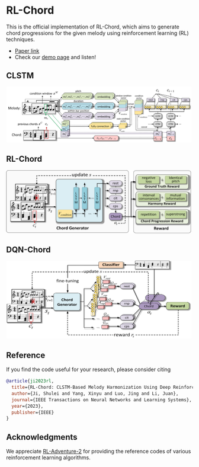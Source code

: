 # RL-Chord

This is the official implementation of RL-Chord, which aims to generate chord progressions for the given melody using reinforcement learning (RL) techniques.<br>
- [Paper link](https://ieeexplore.ieee.org/abstract/document/10063204)
- Check our [demo page](https://tayjsl97.github.io/demos/tnnls) and listen!<br>

## CLSTM
<img src="img/CLSTM.jpg" width="500" height="150" alt="model"/>

## RL-Chord
<img src="img/RL-Chord.jpg" width="500" height="170" alt="model"/>

## DQN-Chord
<img src="img/DQN-chord.jpg" width="500" height="210" alt="model"/>

## Reference
If you find the code useful for your research, please consider citing
```bib
@article{ji2023rl,
  title={RL-Chord: CLSTM-Based Melody Harmonization Using Deep Reinforcement Learning},
  author={Ji, Shulei and Yang, Xinyu and Luo, Jing and Li, Juan},
  journal={IEEE Transactions on Neural Networks and Learning Systems},
  year={2023},
  publisher={IEEE}
}
```
## Acknowledgments
We appreciate [RL-Adventure-2](https://github.com/higgsfield-ai/higgsfield/tree/main/higgsfield/rl/rl_adventure_2)
 for providing the reference codes of various reinforcement learning algorithms.
